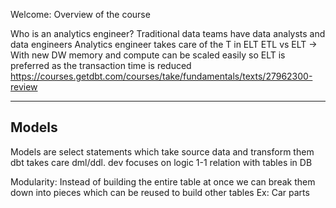 Welcome:
Overview of the course

Who is an analytics engineer?
Traditional data teams have data analysts and data engineers
Analytics engineer takes care of the T in ELT
ETL vs ELT -> With new DW memory and compute can be scaled easily so ELT is preferred
as the transaction time is reduced
https://courses.getdbt.com/courses/take/fundamentals/texts/27962300-review

--------------------------------------------------------------------------------------------------------------------------

## Models

Models are select statements which take source data and transform them
dbt takes care dml/ddl. dev focuses on logic
1-1 relation with tables in DB

Modularity:
Instead of building the entire table at once we can break them down into pieces which can be reused to build other tables
Ex: Car parts


